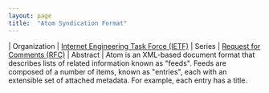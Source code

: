 ```yaml
---
layout: page
title:  "Atom Syndication Format"
---
```


| Organization | [Internet Engineering Task Force (IETF)](..)
| Series | [Request for Comments (RFC)](..)
| Abstract | Atom is an XML-based document format that describes lists of related information known as "feeds". Feeds are composed of a number of items, known as "entries", each with an extensible set of attached metadata. For example, each entry has a title.